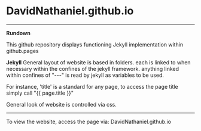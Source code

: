 # DavidNathaniel.github.io

-------------------------------

**Rundown**

This github repository displays functioning Jekyll implementation within github.pages

**Jekyll**
General layout of website is based in folders. each is linked to when necessary within the confines of the jekyll framework.
anything linked within confines of "---" is read by jekyll as variables to be used.

For instance, 'title' is a standard for any page, to access the page title simply call "{{ page.title }}"


General look of website is controlled via css.

-------------------------------

To view the website, access the page via:
DavidNathaniel.github.io
